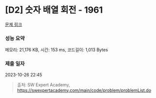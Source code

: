 # [D2] 숫자 배열 회전 - 1961 

[문제 링크](https://swexpertacademy.com/main/code/problem/problemDetail.do?contestProbId=AV5Pq-OKAVYDFAUq) 

### 성능 요약

메모리: 21,176 KB, 시간: 153 ms, 코드길이: 1,013 Bytes

### 제출 일자

2023-10-26 22:45



> 출처: SW Expert Academy, https://swexpertacademy.com/main/code/problem/problemList.do
